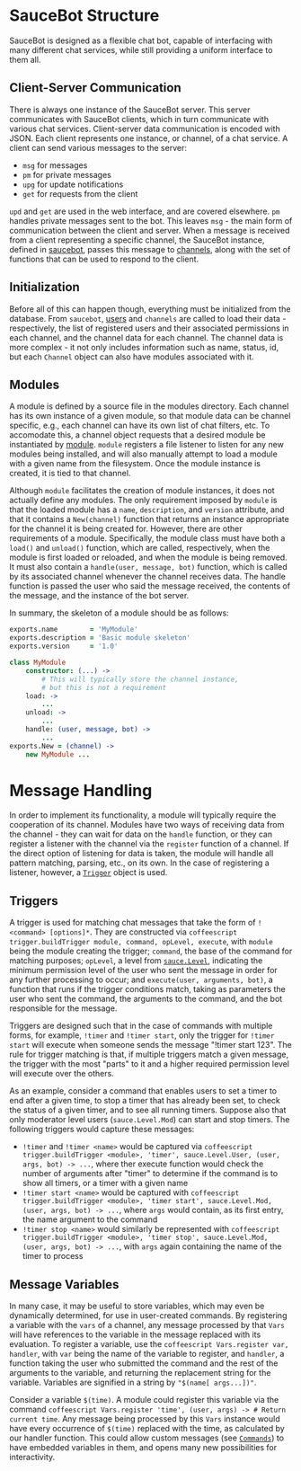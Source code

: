 SauceBot Structure
==================
SauceBot is designed as a flexible chat bot, capable of interfacing with many different chat services, while still providing a uniform interface to them all.

Client-Server Communication
---------------------------
There is always one instance of the SauceBot server. This server communicates with SauceBot clients, which in turn communicate with various chat services. Client-server data communication is encoded with JSON. Each client represents one instance, or channel, of a chat service. A client can send various messages to the server:
* `msg` for messages
* `pm` for private messages
* `upg` for update notifications
* `get` for requests from the client

`upd` and `get` are used in the web interface, and are covered elsewhere. `pm` handles private messages sent to the bot. This leaves `msg` - the main form of communication between the client and server. When a message is received from a client representing a specific channel, the SauceBot instance, defined in [saucebot](SauceBot/tree/development/src/server/saucebot.coffee), passes this message to [channels](SauceBot/tree/development/src/server/channels.coffee), along with the set of functions that can be used to respond to the client.

Initialization
--------------
Before all of this can happen though, everything must be initialized from the database. From `saucebot`, [users](SauceBot/tree/development/src/server/users.coffee) and `channels` are called to load their data - respectively, the list of registered users and their associated permissions in each channel, and the channel data for each channel. The channel data is more complex - it not only includes information such as name, status, id, but each `Channel` object can also have modules associated with it.

Modules
-------
A module is defined by a source file in the modules directory. Each channel has its own instance of a given module, so that module data can be channel specific, e.g., each channel can have its own list of chat filters, etc. To accomodate this, a channel object requests that a desired module be instantiated by [module](SauceBot/tree/development/src/server/module.coffee). `module` registers a file listener to listen for any new modules being installed, and will also manually attempt to load a module with a given name from the filesystem. Once the module instance is created, it is tied to that channel.

Although `module` facilitates the creation of module instances, it does not actually define any modules. The only requirement imposed by `module` is that the loaded module has a `name`, `description`, and `version` attribute, and that it contains a `New(channel)` function that returns an instance appropriate for the channel it is being created for. However, there are other requirements of a module. Specifically, the module class must have both a `load()` and `unload()` function, which  are called, respectively, when the module is first loaded or reloaded, and when the module is being removed. It must also contain a `handle(user, message, bot)` function, which is called by its associated channel whenever the channel receives data. The handle function is passed the user who said the message received, the contents of the message, and the instance of the bot server.

In summary, the skeleton of a module should be as follows:
```coffeescript
exports.name        = 'MyModule'
exports.description = 'Basic module skeleton'
exports.version     = '1.0'

class MyModule
    constructor: (...) ->
        # This will typically store the channel instance,
        # but this is not a requirement
    load: ->
        ...
    unload: ->
        ...
    handle: (user, message, bot) ->
        ...
exports.New = (channel) ->
    new MyModule ...
```
Message Handling
================
In order to implement its functionality, a module will typically require the cooperation of its channel. Modules have two ways of receiving data from the channel - they can wait for data on the `handle` function, or they can register a listener with the channel via the `register` function of a channel. If the direct option of listening for data is taken, the module will handle all pattern matching, parsing, etc., on its own. In the case of registering a listener, however, a [`Trigger`](SauceBot/tree/development/src/server/trigger.coffee) object is used.

Triggers
--------
A trigger is used for matching chat messages that take the form of `!<command> [options]*`. They are constructed via ```coffeescript trigger.buildTrigger module, command, opLevel, execute```, with `module` being the module creating the trigger; `command`, the base of the command for matching purposes; `opLevel`, a level from [`sauce.Level`](SauceBot/tree/development/src/server/sauce.coffee), indicating the minimum permission level of the user who sent the message in order for any further processing to occur; and `execute(user, arguments, bot)`, a function that runs if the trigger conditions match, taking as parameters the user who sent the command, the arguments to the command, and the bot responsible for the message.

Triggers are designed such that in the case of commands with multiple forms, for example, `!timer` and `!timer start`, only the trigger for `!timer start` will execute when someone sends the message "!timer start 123". The rule for trigger matching is that, if multiple triggers match a given message, the trigger with the most "parts" to it and a higher required permission level will execute over the others.

As an example, consider a command that enables users to set a timer to end after a given time, to stop a timer that has already been set, to check the status of a given timer, and to see all running timers. Suppose also that only moderator level users (`sauce.Level.Mod`) can start and stop timers. The following triggers would capture these messages:
* `!timer` and `!timer <name>` would be captured via ```coffeescript trigger.buildTrigger <module>, 'timer', sauce.Level.User, (user, args, bot) -> ...```, where ther execute function would check the number of arguments after "timer" to determine if the command is to show all timers, or a timer with a given name
* `!timer start <name>` would be captured with ```coffeescript trigger.buildTrigger <module>, 'timer start', sauce.Level.Mod, (user, args, bot) -> ...```, where `args` would contain, as its first entry, the name argument to the command
* `!timer stop <name>` would similarly be represented with ```coffeescript trigger.buildTrigger <module>, 'timer stop', sauce.Level.Mod, (user, args, bot) -> ...```, with `args` again containing the name of the timer to process
 
Message Variables
-----------------
In many case, it may be useful to store variables, which may even be dynamically determined, for use in user-created commands. By registering a variable with the `vars` of a channel, any message processed by that `Vars` will have references to the variable in the message replaced with its evaluation. To register a variable, use the ```coffeescript Vars.register var, handler```, with `var` being the name of the variable to register, and `handler`, a function taking the user who submitted the command and the rest of the arguments to the variable, and returning the replacement string for the variable. Variables are signified in a string by `"$(name[ args...])"`.

Consider a variable `$(time)`. A module could register this variable via the command ```coffeescript Vars.register 'time', (user, args) -> # Return current time```. Any message being processed by this `Vars` instance would have every occurrence of `$(time)` replaced with the time, as calculated by our handler function. This could allow custom messages (see [`Commands`](SauceBot/tree/development/src/server/sauce.coffee)) to have embedded variables in them, and opens many new possibilities for interactivity.
